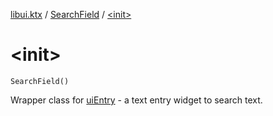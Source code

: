 [libui.ktx](../README.md) / [SearchField](README.md) / [&lt;init&gt;](-init-.md)

# &lt;init&gt;

`SearchField()`

Wrapper class for [uiEntry](../../libui/ui-entry.md) - a text entry widget to search text.

